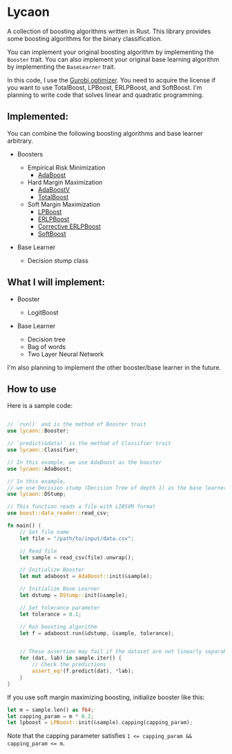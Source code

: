 # Lycaon
A collection of boosting algorithms written in Rust.
This library provides some boosting algorithms for the binary classification.

You can implement your original boosting algorithm by implementing the `Booster` trait.
You can also implement your original base learning algorithm by implementing the `BaseLearner` trait.


In this code, I use the [Gurobi optimizer](https://www.gurobi.com).
You need to acquire the license if you want to use TotalBoost, LPBoost, ERLPBoost, and SoftBoost.
I'm planning to write code that solves linear and quadratic programming.

## Implemented:
You can combine the following boosting algorithms and base learner arbitrary.

- Boosters
    - Empirical Risk Minimization
        - [AdaBoost](https://www.sciencedirect.com/science/article/pii/S002200009791504X?via%3Dihub)
    - Hard Margin Maximization
        - [AdaBoostV](http://jmlr.org/papers/v6/ratsch05a.html)
        - [TotalBoost](https://dl.acm.org/doi/10.1145/1143844.1143970)
    - Soft Margin Maximization
        - [LPBoost](https://link.springer.com/content/pdf/10.1023/A:1012470815092.pdf)
        - [ERLPBoost](https://www.stat.purdue.edu/~vishy/papers/WarGloVis08.pdf)
        - [Corrective ERLPBoost](https://core.ac.uk/download/pdf/207934763.pdf)
        - [SoftBoost](https://proceedings.neurips.cc/paper/2007/file/cfbce4c1d7c425baf21d6b6f2babe6be-Paper.pdf)


- Base Learner
    - Decision stump class

## What I will implement:

- Booster
    - LogitBoost

- Base Learner
  - Decision tree
  - Bag of words
  - Two Layer Neural Network


I'm also planning to implement the other booster/base learner in the future.


## How to use

Here is a sample code:

```rust

// `run()` and is the method of Booster trait
use lycaon::Booster;

// `predict(&data)` is the method of Classifier trait
use lycaon::Classifier;

// In this example, we use AdaBoost as the booster
use lycaon::AdaBoost;

// In this example,
// we use Decision stump (Decision Tree of depth 1) as the base learner
use lycaon::DStump;

// This function reads a file with LIBSVM format
use boost::data_reader::read_csv;

fn main() {
    // Set file name
    let file = "/path/to/input/data.csv";

    // Read file
    let sample = read_csv(file).unwrap();

    // Initialize Booster
    let mut adaboost = AdaBoost::init(&sample);

    // Initialize Base Learner
    let dstump = DStump::init(&sample);

    // Set tolerance parameter
    let tolerance = 0.1;

    // Run boosting algorithm
    let f = adaboost.run(&dstump, &sample, tolerance);


    // These assertion may fail if the dataset are not linearly separable.
    for (dat, lab) in sample.iter() {
        // Check the predictions
        assert_eq!(f.predict(dat), *lab);
    }
}
```


If you use soft margin maximizing boosting, initialize booster like this:
```rust
let m = sample.len() as f64;
let capping_param = m * 0.2;
let lpboost = LPBoost::init(&sample).capping(capping_param);
```

Note that the capping parameter satisfies `1 <= capping_param && capping_param <= m`.
